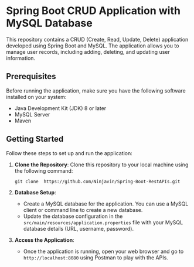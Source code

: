 # Spring Boot CRUD Application with MySQL Database

This repository contains a CRUD (Create, Read, Update, Delete) application developed using Spring Boot and MySQL. The application allows you to manage user records, including adding, deleting, and updating user information.

## Prerequisites

Before running the application, make sure you have the following software installed on your system:

- Java Development Kit (JDK) 8 or later
- MySQL Server
- Maven

## Getting Started

Follow these steps to set up and run the application:

1. **Clone the Repository**: Clone this repository to your local machine using the following command:

   ```
   git clone  https://github.com/Ninjavin/Spring-Boot-RestAPIs.git
   ```

2. **Database Setup**:
   - Create a MySQL database for the application. You can use a MySQL client or command line to create a new database.
   - Update the database configuration in the `src/main/resources/application.properties` file with your MySQL database details (URL, username, password).

3. **Access the Application**:
   - Once the application is running, open your web browser and go to `http://localhost:8080` using Postman to play with the APIs.
